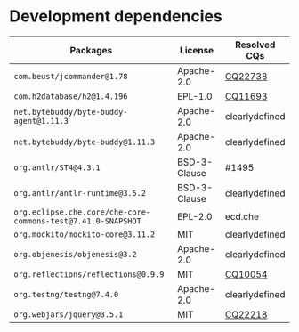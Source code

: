 # Development dependencies

| Packages | License | Resolved CQs |
| --- | --- | --- |
| `com.beust/jcommander@1.78` | Apache-2.0 | [CQ22738](https://dev.eclipse.org/ipzilla/show_bug.cgi?id=22738) |
| `com.h2database/h2@1.4.196` | EPL-1.0 | [CQ11693](https://dev.eclipse.org/ipzilla/show_bug.cgi?id=11693) |
| `net.bytebuddy/byte-buddy-agent@1.11.3` | Apache-2.0 | clearlydefined |
| `net.bytebuddy/byte-buddy@1.11.3` | Apache-2.0 | clearlydefined |
| `org.antlr/ST4@4.3.1` | BSD-3-Clause | #1495 |
| `org.antlr/antlr-runtime@3.5.2` | BSD-3-Clause | clearlydefined |
| `org.eclipse.che.core/che-core-commons-test@7.41.0-SNAPSHOT` | EPL-2.0 | ecd.che |
| `org.mockito/mockito-core@3.11.2` | MIT | clearlydefined |
| `org.objenesis/objenesis@3.2` | Apache-2.0 | clearlydefined |
| `org.reflections/reflections@0.9.9` | MIT | [CQ10054](https://dev.eclipse.org/ipzilla/show_bug.cgi?id=10054) |
| `org.testng/testng@7.4.0` | Apache-2.0 | clearlydefined |
| `org.webjars/jquery@3.5.1` | MIT | [CQ22218](https://dev.eclipse.org/ipzilla/show_bug.cgi?id=22218) |
